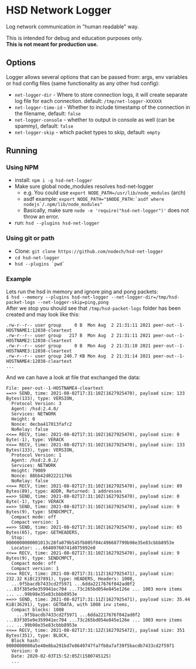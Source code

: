 HSD Network Logger
==================

Log network communication in "human readable" way.

This is intended for debug and education purposes only.  
**This is not meant for production use.**

## Options
  Logger allows several options that can be passed from: args, env variables or
  hsd config files (same functionality as any other hsd config):
  
  - `net-logger-dir` - Where to store connection logs, it will create separate
    log file for each connection. default: `/tmp/net-logger-XXXXXX`
  - `net-logger-time-id` - Whether to include timestamp of the connection in
    the filename, default: `false`
  - `net-logger-console` - whether to output in console as well (can be
    spammy), default: `false`
  - `net-logger-skip` - which packet types to skip, default: `empty`

## Running
### Using NPM

  - install: `npm i -g hsd-net-logger`
  - Make sure global node_modules resolves hsd-net-logger
    - e.g. You could use `export NODE_PATH=/usr/lib/node_modules` (arch)
    - asdf example: ``export NODE_PATH="$NODE_PATH:`asdf
      where nodejs`/.npm/lib/node_modules"``
    - Basically, make sure `node -e 'require("hsd-net-logger")'` does not
      throw an error.
  - run: `hsd --plugins hsd-net-logger`

### Using git or path
  - Clone: `git clone https://github.com/nodech/hsd-net-logger`
  - `cd hsd-net-logger`
  - ``hsd --plugins `pwd` ``

### Example
  Lets run the hsd in memory and ignore ping and pong packets:  
 `$ hsd --memory --plugins hsd-net-logger --net-logger-dir=/tmp/hsd-packet-logs --net-logger-skip=ping,pong`  
  After we stop you should see that `/tmp/hsd-packet-logs` folder has been
  created and may look like this:
```
.rw-r--r-- user group     0 B  Mon Aug  2 21:31:11 2021 peer-out--1-HOSTNAME1:12038-cleartext
.rw-r--r-- user group   217 B  Mon Aug  2 21:31:11 2021 peer-out--1-HOSTNAME2:12038-cleartext
.rw-r--r-- user group     0 B  Mon Aug  2 21:31:10 2021 peer-out--1-HOSTNAME3:12038-cleartext
.rw-r--r-- user group 240.7 KB Mon Aug  2 21:31:14 2021 peer-out--1-HOSTNAME4:12038-cleartext
...
```
And we can have a look at file that exchanged the data:
```
File: peer-out--1-HOSTNAME4-cleartext
==>> SEND, time: 2021-08-02T17:31:10Z(1627925470), payload size: 133 Bytes(133), type: VERSION,
  Protocol Version: 3
  Agent: /hsd:2.4.0/
  Services: NETWORK
  Height: 0
  Nonce: decba417013fafc2
  NoRelay: false
<<== RECV, time: 2021-08-02T17:31:10Z(1627925470), payload size: 0 Byte(-1), type: VERACK
<<== RECV, time: 2021-08-02T17:31:10Z(1627925470), payload size: 133 Bytes(133), type: VERSION,
  Protocol Version: 1
  Agent: /hsd:2.0.2/
  Services: NETWORK
  Height: 79089
  Nonce: 88bb42d022211766
  NoRelay: false
<<== RECV, time: 2021-08-02T17:31:10Z(1627925470), payload size: 89 Bytes(89), type: ADDR, Returned: 1 addresses
==>> SEND, time: 2021-08-02T17:31:10Z(1627925470), payload size: 0 Byte(-1), type: VERACK
==>> SEND, time: 2021-08-02T17:31:10Z(1627925470), payload size: 9 Bytes(9), type: SENDCMPCT,
  Compact mode: off
  Compact version: 1
==>> SEND, time: 2021-08-02T17:31:10Z(1627925470), payload size: 65 Bytes(65), type: GETHEADERS,
  Stop: 0000000000001013c28fa079b545fb805f04c496687799b98e35e83cbbb8953e
  Locator: ...66489760741d075992e0
<<== RECV, time: 2021-08-02T17:31:10Z(1627925470), payload size: 9 Bytes(9), type: SENDCMPCT,
  Compact mode: off
  Compact version: 1
<<== RECV, time: 2021-08-02T17:31:11Z(1627925471), payload size: 232.32 KiB(237891), type: HEADERS, Headers: 1008,
  ...9f5bacdb7433cd2f5971 ...6dda2217676f042ad0f2 ...83f385e9e359941ec704 ...73c265bd054e845e126e ... 1003 more items ... ...99b98e35e83cbbb8953e
==>> SEND, time: 2021-08-02T17:31:11Z(1627925471), payload size: 35.44 KiB(36291), type: GETDATA, with 1008 inv items,
  Compact blocks: 1008
    ...9f5bacdb7433cd2f5971 ...6dda2217676f042ad0f2 ...83f385e9e359941ec704 ...73c265bd054e845e126e ... 1003 more items ... ...99b98e35e83cbbb8953e
<<== RECV, time: 2021-08-02T17:31:12Z(1627925472), payload size: 351 Bytes(351), type: BLOCK,
  Block hash: 0000000000a5e40e8ba291bd7e8649747fa7fb8a7af39f5bacdb7433cd2f5971
  Version: 0
  Date: 2020-02-03T15:52:05Z(1580745125)
  ...

```
